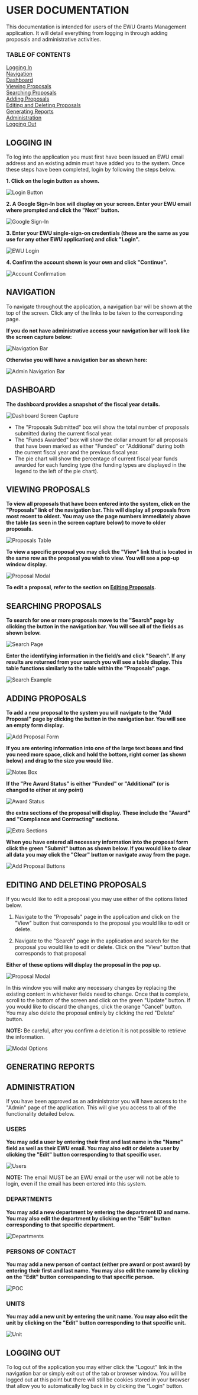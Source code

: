 # USER DOCUMENTATION
This documentation is intended for users of the EWU Grants Management application. It will detail everything from logging in through adding proposals and administrative activities.

### TABLE OF CONTENTS
[Logging In](#logging-in)  
[Navigation](#navigation)  
[Dashboard](#dashboard)  
[Viewing Proposals](#viewing-proposals)  
[Searching Proposals](#searching-proposals)  
[Adding Proposals](#adding-proposals)  
[Editing and Deleting Proposals](#editing-and-deleting-proposals)  
[Generating Reports](#generating-reports)  
[Administration](#administration)  
[Logging Out](#logging-out)  

## LOGGING IN
To log into the application you must first have been issued an EWU email address and an existing admin must have added you to the system. Once these steps have been completed, login by following the steps below.

**1. Click on the login button as shown.**

![Login Button](loginButton.JPG)

**2. A Google Sign-In box will display on your screen. Enter your EWU email where prompted and click the "Next" button.**

![Google Sign-In](googleSignIn.JPG)

**3. Enter your EWU single-sign-on credentials (these are the same as you use for any other EWU application) and click "Login".**

![EWU Login](ewuLogin.JPG)

**4. Confirm the account shown is your own and click "Continue".**

![Account Confirmation](confirmAccount.JPG)

## NAVIGATION
To navigate throughout the application, a navigation bar will be shown at the top of the screen. Click any of the links to be taken to the corresponding page. 

**If you do not have administrative access your navigation bar will look like the screen capture below:**

![Navigation Bar](navbar.JPG)

**Otherwise you will have a navigation bar as shown here:**

![Admin Navigation Bar](adminNavbar.JPG)

## DASHBOARD
**The dashboard provides a snapshot of the fiscal year details.**

![Dashboard Screen Capture](dashboard.JPG)

* The "Proposals Submitted" box will show the total number of proposals submitted during the current fiscal year.
* The "Funds Awarded" box will show the dollar amount for all proposals that have been marked as either "Funded" or "Additional" during both the current fiscal year and the previous fiscal year.
* The pie chart will show the percentage of current fiscal year funds awarded for each funding type (the funding types are displayed in the legend to the left of the pie chart).

## VIEWING PROPOSALS
**To view all proposals that have been entered into the system, click on the "Proposals" link of the navigation bar. This will display all proposals from most recent to oldest. You may use the page numbers immediately above the table (as seen in the screen capture below) to move to older proposals.**

![Proposals Table](proposals.JPG)

**To view a specific proposal you may click the "View" link that is located in the same row as the proposal you wish to view. You will see a pop-up window display.**

![Proposal Modal](proposalsModal.JPG)

**To edit a proposal, refer to the section on [Editing Proposals](#editing-and-deleting-proposals).**

## SEARCHING PROPOSALS
**To search for one or more proposals move to the "Search" page by clicking the button in the navigation bar. You will see all of the fields as shown below.**

![Search Page](search.JPG)

**Enter the identifying information in the field/s and click "Search". If any results are returned from your search you will see a table display. This table functions similarly to the table within the "Proposals" page.**

![Search Example](searchExample.JPG)

## ADDING PROPOSALS
**To add a new proposal to the system you will navigate to the "Add Proposal" page by clicking the button in the navigation bar. You will see an empty form display.**

![Add Proposal Form](addProposal.JPG)

**If you are entering information into one of the large text boxes and find you need more space, click and hold the bottom, right corner (as shown below) and drag to the size you would like.**

![Notes Box](notesBox.JPG)

**If the "Pre Award Status" is either "Funded" or "Additional" (or is changed to either at any point)**

![Award Status](awardStatus.JPG)

 **the extra sections of the proposal will display. These include the "Award" and "Compliance and Contracting" sections.**

![Extra Sections](extraSections.JPG)

**When you have entered all necessary information into the proposal form click the green "Submit" button as shown below. If you would like to clear all data you may click the "Clear" button or navigate away from the page.**

![Add Proposal Buttons](addProposalButtons.JPG)

## EDITING AND DELETING PROPOSALS
If you would like to edit a proposal you may use either of the options listed below.

1. Navigate to the "Proposals" page in the application and click on the "View" button that corresponds to the proposal you would like to edit or delete. 

2. Navigate to the "Search" page in the application and search for the proposal you would like to edit or delete. Click on the "View" button that corresponds to that proposal


**Either of these options will display the proposal in the pop up.**

![Proposal Modal](proposalsModal.JPG)

In this window you will make any necessary changes by replacing the existing content in whichever fields need to change. Once that is complete, scroll to the bottom of the screen and click on the green "Update" button. If you would like to discard the changes, click the orange "Cancel" button. You may also delete the proposal entirely by clicking the red "Delete" button.

**NOTE:** Be careful, after you confirm a deletion it is not possible to retrieve the information.

![Modal Options](modalOptions.JPG)

## GENERATING REPORTS


## ADMINISTRATION
If you have been approved as an administrator you will have access to the "Admin" page of the application. This will give you access to all of the functionality detailed below.

### USERS

**You may add a user by entering their first and last name in the "Name" field as well as their EWU email. You may also edit or delete a user by clicking the "Edit" button corresponding to that specific user.**

![Users](adminUsers.JPG)

**NOTE:** The email MUST be an EWU email or the user will not be able to login, even if the email has been entered into this system.

### DEPARTMENTS

**You may add a new department by entering the department ID and name. You may also edit the department by clicking on the "Edit" button corresponding to that specific department.**

![Departments](adminDepartment.JPG)

### PERSONS OF CONTACT

**You may add a new person of contact (either pre award or post award) by entering their first and last name. You may also edit the name by clicking on the "Edit" button corresponding to that specific person.**

![POC](adminPOC.JPG)

### UNITS

**You may add a new unit by entering the unit name. You may also edit the unit by clicking on the "Edit" button corresponding to that specific unit.**

![Unit](adminUnit.JPG)

## LOGGING OUT

To log out of the application you may either click the "Logout" link in the navigation bar or simply exit out of the tab or browser window. You will be logged out at this point but there will still be cookies stored in your browser that allow you to automatically log back in by clicking the "Login" button.
